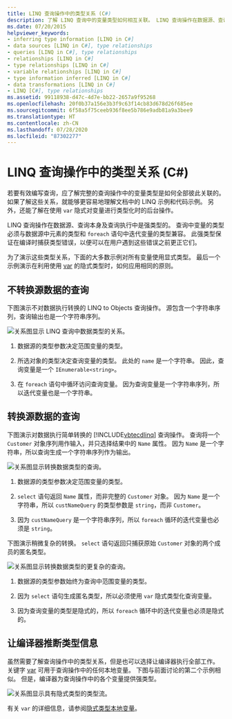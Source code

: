 ```yaml
---
title: LINQ 查询操作中的类型关系 (C#)
description: 了解 LINQ 查询中的变量类型如何相互关联。 LINQ 查询操作在数据源、查询及执行中是强类型的。
ms.date: 07/20/2015
helpviewer_keywords:
- inferring type information [LINQ in C#]
- data sources [LINQ in C#], type relationships
- queries [LINQ in C#], type relationships
- relationships [LINQ in C#]
- type relationships [LINQ in C#]
- variable relationships [LINQ in C#]
- type information inferred [LINQ in C#]
- data transformations [LINQ in C#]
- LINQ [C#], type relationships
ms.assetid: 99118938-d47c-4d7e-bb22-2657a9f95268
ms.openlocfilehash: 20f0b37a156e3b3f9c63f14cb83d678d26f685ee
ms.sourcegitcommit: 6f58a5f75ceeb936f8ee5b786e9adb81a9a3bee9
ms.translationtype: HT
ms.contentlocale: zh-CN
ms.lasthandoff: 07/28/2020
ms.locfileid: "87302277"
---
```

# <a name="type-relationships-in-linq-query-operations-c"></a>LINQ 查询操作中的类型关系 (C#)
若要有效编写查询，应了解完整的查询操作中的变量类型是如何全部彼此关联的。 如果了解这些关系，就能够更容易地理解文档中的 LINQ 示例和代码示例。 另外，还能了解在使用 `var` 隐式对变量进行类型化时的后台操作。  
  
 LINQ 查询操作在数据源、查询本身及查询执行中是强类型的。 查询中变量的类型必须与数据源中元素的类型和 `foreach` 语句中迭代变量的类型兼容。 此强类型保证在编译时捕获类型错误，以便可以在用户遇到这些错误之前更正它们。  
  
 为了演示这些类型关系，下面的大多数示例对所有变量使用显式类型。 最后一个示例演示在利用使用 [var](../../../language-reference/keywords/var.md) 的隐式类型时，如何应用相同的原则。  
  
## <a name="queries-that-do-not-transform-the-source-data"></a>不转换源数据的查询  
 下图演示不对数据执行转换的 LINQ to Objects 查询操作。 源包含一个字符串序列，查询输出也是一个字符串序列。  
  
 ![关系图显示 LINQ 查询中数据类型的关系。](./media/type-relationships-in-linq-query-operations/linq-query-data-type-relation.png)  
  
1. 数据源的类型参数决定范围变量的类型。  
  
2. 所选对象的类型决定查询变量的类型。 此处的 `name` 是一个字符串。 因此，查询变量是一个 `IEnumerable<string>`。  
  
3. 在 `foreach` 语句中循环访问查询变量。 因为查询变量是一个字符串序列，所以迭代变量也是一个字符串。  
  
## <a name="queries-that-transform-the-source-data"></a>转换源数据的查询  
 下图演示对数据执行简单转换的 [!INCLUDE[vbtecdlinq](~/includes/vbtecdlinq-md.md)] 查询操作。 查询将一个 `Customer` 对象序列用作输入，并只选择结果中的 `Name` 属性。 因为 `Name` 是一个字符串，所以查询生成一个字符串序列作为输出。  
  
 ![关系图显示转换数据类型的查询。](./media/type-relationships-in-linq-query-operations/linq-query-transform-data-type.png)  
  
1. 数据源的类型参数决定范围变量的类型。  
  
2. `select` 语句返回 `Name` 属性，而非完整的 `Customer` 对象。 因为 `Name` 是一个字符串，所以 `custNameQuery` 的类型参数是 `string`，而非 `Customer`。  
  
3. 因为 `custNameQuery` 是一个字符串序列，所以 `foreach` 循环的迭代变量也必须是 `string`。  
  
 下图演示稍微复杂的转换。 `select` 语句返回只捕获原始 `Customer` 对象的两个成员的匿名类型。  
  
 ![关系图显示转换数据类型的更复杂的查询。](./media/type-relationships-in-linq-query-operations/linq-complex-query-transform-data-type.png)  
  
1. 数据源的类型参数始终为查询中范围变量的类型。  
  
2. 因为 `select` 语句生成匿名类型，所以必须使用 `var` 隐式类型化查询变量。  
  
3. 因为查询变量的类型是隐式的，所以 `foreach` 循环中的迭代变量也必须是隐式的。  
  
## <a name="letting-the-compiler-infer-type-information"></a>让编译器推断类型信息  
 虽然需要了解查询操作中的类型关系，但是也可以选择让编译器执行全部工作。 关键字 [var](../../../language-reference/keywords/var.md) 可用于查询操作中的任何本地变量。 下图与前面讨论的第二个示例相似。 但是，编译器为查询操作中的各个变量提供强类型。  
  
 ![关系图显示具有隐式类型的类型流。](./media/type-relationships-in-linq-query-operations/linq-type-flow-implicit-typing.png)  
  
 有关 `var` 的详细信息，请参阅[隐式类型本地变量](../../classes-and-structs/implicitly-typed-local-variables.md)。  
